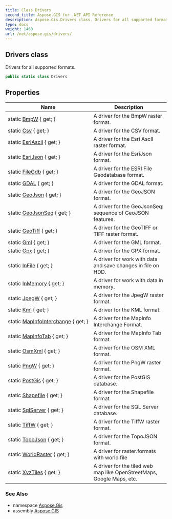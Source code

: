 ```yaml
---
title: Class Drivers
second_title: Aspose.GIS for .NET API Reference
description: Aspose.Gis.Drivers class. Drivers for all supported formats
type: docs
weight: 1460
url: /net/aspose.gis/drivers/
---
```

## Drivers class

Drivers for all supported formats.

```csharp
public static class Drivers
```

## Properties

| Name | Description |
| --- | --- |
| static [BmpW](../../aspose.gis/drivers/bmpw/) { get; } | A driver for the BmpW raster format. |
| static [Csv](../../aspose.gis/drivers/csv/) { get; } | A driver for the CSV format. |
| static [EsriAscii](../../aspose.gis/drivers/esriascii/) { get; } | A driver for the Esri AscII raster format. |
| static [EsriJson](../../aspose.gis/drivers/esrijson/) { get; } | A driver for the EsriJson format. |
| static [FileGdb](../../aspose.gis/drivers/filegdb/) { get; } | A driver for the ESRI File Geodatabase format. |
| static [GDAL](../../aspose.gis/drivers/gdal/) { get; } | A driver for the GDAL format. |
| static [GeoJson](../../aspose.gis/drivers/geojson/) { get; } | A driver for the GeoJSON format. |
| static [GeoJsonSeq](../../aspose.gis/drivers/geojsonseq/) { get; } | A driver for the GeoJsonSeq: sequence of GeoJSON features. |
| static [GeoTiff](../../aspose.gis/drivers/geotiff/) { get; } | A driver for the GeoTIFF or TIFF raster format. |
| static [Gml](../../aspose.gis/drivers/gml/) { get; } | A driver for the GML format. |
| static [Gpx](../../aspose.gis/drivers/gpx/) { get; } | A driver for the GPX format. |
| static [InFile](../../aspose.gis/drivers/infile/) { get; } | A driver for work with data and save changes in file on HDD. |
| static [InMemory](../../aspose.gis/drivers/inmemory/) { get; } | A driver for work with data in memory. |
| static [JpegW](../../aspose.gis/drivers/jpegw/) { get; } | A driver for the JpegW raster format. |
| static [Kml](../../aspose.gis/drivers/kml/) { get; } | A driver for the KML format. |
| static [MapInfoInterchange](../../aspose.gis/drivers/mapinfointerchange/) { get; } | A driver for the MapInfo Interchange Format. |
| static [MapInfoTab](../../aspose.gis/drivers/mapinfotab/) { get; } | A driver for the MapInfo Tab format. |
| static [OsmXml](../../aspose.gis/drivers/osmxml/) { get; } | A driver for the OSM XML format. |
| static [PngW](../../aspose.gis/drivers/pngw/) { get; } | A driver for the PngW raster format. |
| static [PostGis](../../aspose.gis/drivers/postgis/) { get; } | A driver for the PostGIS database. |
| static [Shapefile](../../aspose.gis/drivers/shapefile/) { get; } | A driver for the Shapefile format. |
| static [SqlServer](../../aspose.gis/drivers/sqlserver/) { get; } | A driver for the SQL Server database. |
| static [TiffW](../../aspose.gis/drivers/tiffw/) { get; } | A driver for the TiffW raster format. |
| static [TopoJson](../../aspose.gis/drivers/topojson/) { get; } | A driver for the TopoJSON format. |
| static [WorldRaster](../../aspose.gis/drivers/worldraster/) { get; } | A driver for raster.formats with world file |
| static [XyzTiles](../../aspose.gis/drivers/xyztiles/) { get; } | A driver for the tiled web map like OpenStreetMaps, Google Maps, etc. |

### See Also

* namespace [Aspose.Gis](../../aspose.gis/)
* assembly [Aspose.GIS](../../)


